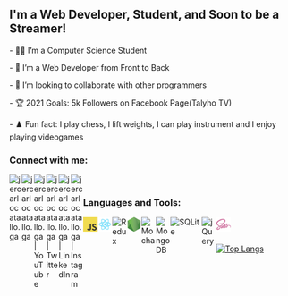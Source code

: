 <h2 align="left">I'm a Web Developer, Student, and Soon to be a Streamer!</h2>

<p align="left">- 👨‍💻 I’m a Computer Science Student</p>
<p align="left">- 🎫 I’m a Web Developer from Front to Back</p>
<p align="left">- 👯 I’m looking to collaborate with other programmers</p>
<p align="left">- 🏆 2021 Goals: 5k Followers on Facebook Page(Talyho TV)</p>
<p align="left">- ♟️ Fun fact: I play chess, I lift weights, I can play instrument and I enjoy playing videogames</p>

### Connect with me:

[<img align="left" alt="jercarlocatallo.ga" width="22px" src="https://i.ibb.co/njx7kX9/site-logo.png" />][website]
[<img align="left" alt="jercarlocatallo.ga" width="22px" src="https://upload.wikimedia.org/wikipedia/commons/thumb/0/05/Facebook_Logo_%282019%29.png/1024px-Facebook_Logo_%282019%29.png" />][facebook]
[<img align="left" alt="jercarlocatallo.ga | YouTube" width="22px" src="https://cdn3.iconfinder.com/data/icons/social-media-logos-flat-colorful/2048/5295_-_Youtube_I-512.png" />][youtube]
[<img align="left" alt="jercarlocatallo.ga | Twitter" width="22px" src="https://cdn3.iconfinder.com/data/icons/basicolor-reading-writing/24/077_twitter-512.png" />][twitter]
[<img align="left" alt="jercarlocatallo.ga | LinkedIn" width="22px" src="https://image.flaticon.com/icons/png/512/174/174857.png" />][linkedin]
[<img align="left" alt="jercarlocatallo.ga | Instagram" width="22px" src="https://image.flaticon.com/icons/png/512/174/174855.png" />][instagram]
<br />

### Languages and Tools:



<img align="left" alt="JavaScript" width="26px" src="https://raw.githubusercontent.com/github/explore/80688e429a7d4ef2fca1e82350fe8e3517d3494d/topics/javascript/javascript.png" />
<img align="left" alt="React" width="26px" src="https://raw.githubusercontent.com/github/explore/80688e429a7d4ef2fca1e82350fe8e3517d3494d/topics/react/react.png" />
<img align="left" alt="Redux" width="26px" src="https://www.vergic.com/wpsitefiles_de3fxs/wp-content/uploads/2017/04/logo.png" />
<img align="left" alt="Node.js" width="26px" src="https://raw.githubusercontent.com/github/explore/80688e429a7d4ef2fca1e82350fe8e3517d3494d/topics/nodejs/nodejs.png" />
<img align="left" alt="Mocha" width="26px" src="https://i.pinimg.com/originals/a8/cd/72/a8cd7226af27708edd6c6992f7fba40e.png" />
<img align="left" alt="MongoDB" width="26px" src="https://mongodb-js.github.io/leaf/mongodb-leaf_256x256.png" />
<img align="left" alt="SQLite" width="56px" src="https://dwglogo.com/wp-content/uploads/2018/03/SQLite_Vector_logo.png" />
<img align="left" alt="jQuery" width="26px" src="https://www.nicepng.com/png/full/274-2741839_jquery-jquery-logo-transparent-background.png" />
<img align="left" alt="Sass" width="26px" src="https://raw.githubusercontent.com/github/explore/80688e429a7d4ef2fca1e82350fe8e3517d3494d/topics/sass/sass.png" />

<br />



<br />

[![Top Langs](https://github-readme-stats-mu-nine.vercel.app/api/top-langs/?username=rojerthat07&hide=html,css&layout=compact&theme=algolia)](https://github.com/rojerthat07/rojerthat07)

[facebook]: https://www.facebook.com/jercarlo.jc
[website]: https://jercarlocatallo.ga
[twitter]: https://twitter.com/jer_carlo
[youtube]: https://www.youtube.com/channel/UCg16uEfcc4iFRf26ptguavw
[instagram]: https://www.instagram.com/jercarllo/?hl=en
[linkedin]: https://www.linkedin.com/in/jer-carlo-catallo-52b7201a3/
